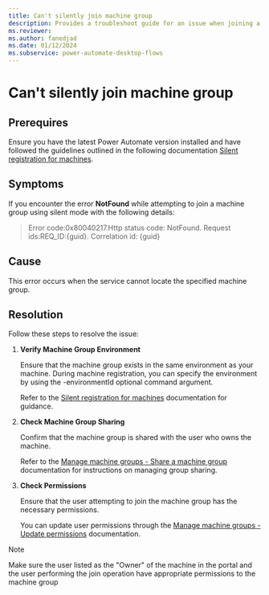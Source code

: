 ```yaml
---
title: Can't silently join machine group
description: Provides a troubleshoot guide for an issue when joining a machine group using power automate desktop silent app.
ms.reviewer: 
ms.author: fanedjad
ms.date: 01/12/2024
ms.subservice: power-automate-desktop-flows
---
```

# Can't silently join machine group


## Prerequires
Ensure you have the latest Power Automate version installed and have followed the guidelines outlined in the following documentation [Silent registration for machines](https://learn.microsoft.com/en-us/power-automate/desktop-flows/machines-silent-registration#silently-join-a-machine-group).


## Symptoms
If you encounter the error **NotFound** while attempting to join a machine group using silent mode with the following details:
> Error code:0x80040217.Http status code: NotFound. Request ids:REQ_ID:{guid}.
> Correlation id: {guid}

## Cause
This error occurs when the service cannot locate the specified machine group.

## Resolution
Follow these steps to resolve the issue:
1. **Verify Machine Group Environment**

   Ensure that the machine group exists in the same environment as your machine. During machine registration, you can specify the environment by using the -environmentId optional command argument.

   Refer to the [Silent registration for machines](https://learn.microsoft.com/en-us/power-automate/desktop-flows/machines-silent-registration#silently-join-a-machine-group) documentation for guidance.

2. **Check Machine Group Sharing**
   
   Confirm that the machine group is shared with the user who owns the machine.
   
   Refer to the [Manage machine groups - Share a machine group](https://learn.microsoft.com/en-us/power-automate/desktop-flows/manage-machine-groups#share-a-machine-group) documentation for instructions on managing group sharing.

3. **Check Permissions**

   Ensure that the user attempting to join the machine group has the necessary permissions.
  
   You can update user permissions through the [Manage machine groups - Update permissions](https://learn.microsoft.com/en-us/power-automate/desktop-flows/manage-machine-groups#update-permissions-based-on-security-role) documentation.

> [!NOTE]
> Make sure the user listed as the "Owner" of the machine in the portal and the user performing the join operation have appropriate permissions to the machine group
